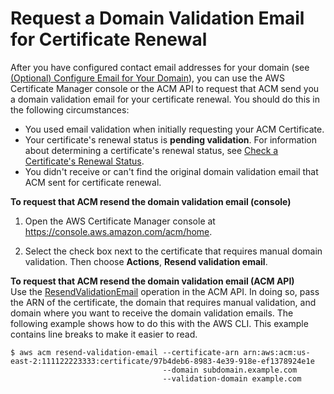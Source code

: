 # Request a Domain Validation Email for Certificate Renewal<a name="request-domain-validation-email-for-renewal"></a>

After you have configured contact email addresses for your domain \(see [\(Optional\) Configure Email for Your Domain](setup-email.md)\), you can use the AWS Certificate Manager console or the ACM API to request that ACM send you a domain validation email for your certificate renewal\. You should do this in the following circumstances: 
+ You used email validation when initially requesting your ACM Certificate\.
+ Your certificate's renewal status is **pending validation**\. For information about determining a certificate's renewal status, see [Check a Certificate's Renewal Status](check-certificate-renewal-status.md)\.
+ You didn't receive or can't find the original domain validation email that ACM sent for certificate renewal\.

**To request that ACM resend the domain validation email \(console\)**

1. Open the AWS Certificate Manager console at [https://console\.aws\.amazon\.com/acm/home](https://console.aws.amazon.com/acm/home)\.

1. Select the check box next to the certificate that requires manual domain validation\. Then choose **Actions**, **Resend validation email**\.

**To request that ACM resend the domain validation email \(ACM API\)**  
Use the [ResendValidationEmail](http://docs.aws.amazon.com/acm/latest/APIReference/API_ResendValidationEmail.html) operation in the ACM API\. In doing so, pass the ARN of the certificate, the domain that requires manual validation, and domain where you want to receive the domain validation emails\. The following example shows how to do this with the AWS CLI\. This example contains line breaks to make it easier to read\.

```
$ aws acm resend-validation-email --certificate-arn arn:aws:acm:us-east-2:111122223333:certificate/97b4deb6-8983-4e39-918e-ef1378924e1e
                                  --domain subdomain.example.com
                                  --validation-domain example.com
```